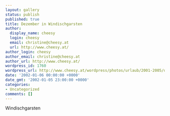 ```yaml
---
layout: gallery
status: publish
published: true
title: Dezember in Windischgarsten
author:
  display_name: cheesy
  login: cheesy
  email: christine@cheesy.at
  url: http://www.cheesy.at/
author_login: cheesy
author_email: christine@cheesy.at
author_url: http://www.cheesy.at/
wordpress_id: 1760
wordpress_url: http://www.cheesy.at/wordpress/photos/urlaub/2001-2005/dezember-in-windischgarsten/
date: '2002-01-06 00:00:00 +0000'
date_gmt: '2002-01-05 23:00:00 +0000'
categories:
- Uncategorized
comments: []
---
```

Windischgarsten
